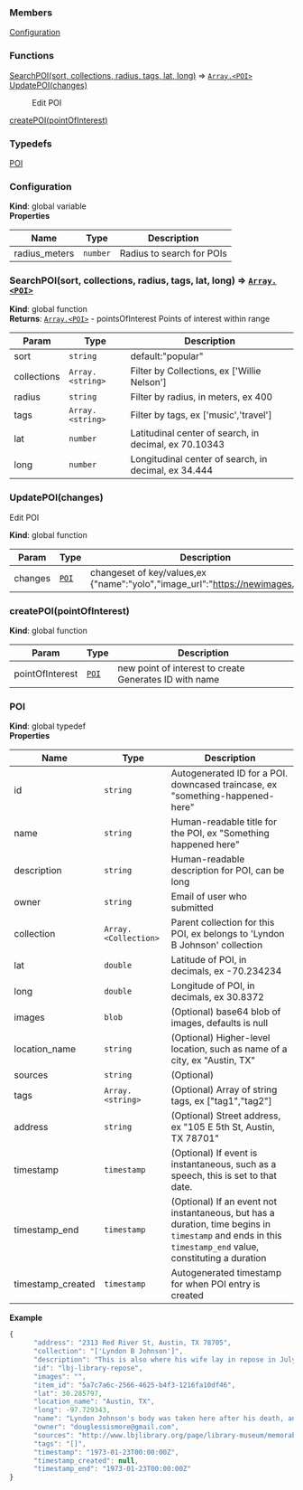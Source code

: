 ### Members

<dl>
<dt><a href="#Configuration">Configuration</a></dt>
<dd></dd>
</dl>

### Functions

<dl>
<dt><a href="#SearchPOI">SearchPOI(sort, collections, radius, tags, lat, long)</a> ⇒ <code><a href="#POI">Array.&lt;POI&gt;</a></code></dt>
<dd></dd>
<dt><a href="#UpdatePOI">UpdatePOI(changes)</a></dt>
<dd><p>Edit POI</p>
</dd>
<dt><a href="#createPOI">createPOI(pointOfInterest)</a></dt>
<dd></dd>
</dl>

### Typedefs

<dl>
<dt><a href="#POI">POI</a></dt>
<dd></dd>
</dl>

<a name="Configuration"></a>

### Configuration
**Kind**: global variable  
**Properties**

| Name | Type | Description |
| --- | --- | --- |
| radius_meters | <code>number</code> | Radius to search for POIs |

<a name="SearchPOI"></a>

### SearchPOI(sort, collections, radius, tags, lat, long) ⇒ [<code>Array.&lt;POI&gt;</code>](#POI)
**Kind**: global function  
**Returns**: [<code>Array.&lt;POI&gt;</code>](#POI) - pointsOfInterest Points of interest within range  

| Param | Type | Description |
| --- | --- | --- |
| sort | <code>string</code> | default:"popular" |
| collections | <code>Array.&lt;string&gt;</code> | Filter by Collections, ex ['Willie Nelson'] |
| radius | <code>string</code> | Filter by radius, in meters, ex 400 |
| tags | <code>Array.&lt;string&gt;</code> | Filter by tags, ex ['music','travel'] |
| lat | <code>number</code> | Latitudinal center of search, in decimal, ex 70.10343 |
| long | <code>number</code> | Longitudinal center of search, in decimal, ex 34.444 |

<a name="UpdatePOI"></a>

### UpdatePOI(changes)
Edit POI

**Kind**: global function  

| Param | Type | Description |
| --- | --- | --- |
| changes | [<code>POI</code>](#POI) | changeset of key/values,ex {"name":"yolo","image_url":"https://newimages.com"} |

<a name="createPOI"></a>

### createPOI(pointOfInterest)
**Kind**: global function  

| Param | Type | Description |
| --- | --- | --- |
| pointOfInterest | [<code>POI</code>](#POI) | new point of interest to create Generates ID with name |

<a name="POI"></a>

### POI
**Kind**: global typedef  
**Properties**

| Name | Type | Description |
| --- | --- | --- |
| id | <code>string</code> | Autogenerated ID for a POI. downcased traincase, ex "something-happened-here" |
| name | <code>string</code> | Human-readable title for the POI, ex "Something happened here" |
| description | <code>string</code> | Human-readable description for POI, can be long |
| owner | <code>string</code> | Email of user who submitted |
| collection | <code>Array.&lt;Collection&gt;</code> | Parent collection for this POI, ex belongs to 'Lyndon B Johnson' collection |
| lat | <code>double</code> | Latitude of POI, in decimals, ex -70.234234 |
| long | <code>double</code> | Longitude of POI, in decimals, ex 30.8372 |
| images | <code>blob</code> | (Optional) base64 blob of images, defaults is null |
| location_name | <code>string</code> | (Optional) Higher-level location, such as name of a city, ex "Austin, TX" |
| sources | <code>string</code> | (Optional) |
| tags | <code>Array.&lt;string&gt;</code> | (Optional) Array of string tags, ex ["tag1","tag2"] |
| address | <code>string</code> | (Optional) Street address, ex "105 E 5th St, Austin, TX 78701" |
| timestamp | <code>timestamp</code> | (Optional) If event is instantaneous, such as a speech, this is set to that date. |
| timestamp_end | <code>timestamp</code> | (Optional) If an event not instantaneous, but has a duration, time begins in `timestamp` and ends in this `timestamp_end` value, constituting a duration |
| timestamp_created | <code>timestamp</code> | Autogenerated timestamp for when POI entry is created |

**Example**  
```js
{
      "address": "2313 Red River St, Austin, TX 78705",
      "collection": "['Lyndon B Johnson']",
      "description": "This is also where his wife lay in repose in July of 2007",
      "id": "lbj-library-repose",
      "images": "",
      "item_id": "5a7c7a6c-2566-4625-b4f3-1216fa10df46",
      "lat": 30.285797,
      "location_name": "Austin, TX",
      "long": -97.729343,
      "name": "Lyndon Johnson's body was taken here after his death, and more than 32,000 people attended to pay their last respects.",
      "owner": "douglessismore@gmail.com",
      "sources": "http://www.lbjlibrary.org/page/library-museum/memorable-moments-at-the-lbj-library",
      "tags": "[]",
      "timestamp": "1973-01-23T00:00:00Z",
      "timestamp_created": null,
      "timestamp_end": "1973-01-23T00:00:00Z"
}
```
